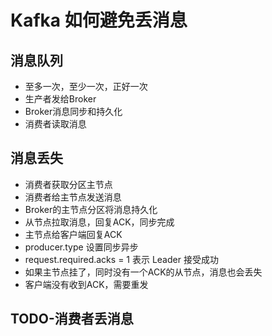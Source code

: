 # Kafka 如何避免丢消息

## 消息队列
- 至多一次，至少一次，正好一次
- 生产者发给Broker
- Broker消息同步和持久化
- 消费者读取消息

## 消息丢失
- 消费者获取分区主节点
- 消费者给主节点发送消息
- Broker的主节点分区将消息持久化
- 从节点拉取消息，回复ACK，同步完成
- 主节点给客户端回复ACK
- producer.type 设置同步异步
- request.required.acks = 1 表示 Leader 接受成功
- 如果主节点挂了，同时没有一个ACK的从节点，消息也会丢失
- 客户端没有收到ACK，需要重发

## TODO-消费者丢消息
